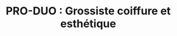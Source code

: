 ---
title: "PRO-DUO : Grossiste coiffure et esthétique"
url: /merignac/pro-duo-grossiste-coiffure-et-esthetique/
shop: fournitures pour coiffeurs
---